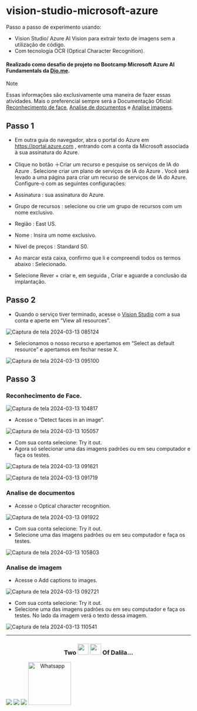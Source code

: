 # vision-studio-microsoft-azure
 Passo a passo de experimento usando:
-  Vision Studio/ Azure AI Vision para extrair texto de imagens sem a utilização de código.
-  Com tecnologia OCR (Optical Character Recognition).
#### Realizado como desafio de projeto no Bootcamp Microsoft Azure AI Fundamentals da [Dio.me](https://www.dio.me/).

> [!NOTE]
> Essas informações são exclusivamente uma maneira de fazer essas atividades.
>  Mais o preferencial sempre será a Documentação Oficial: [Reconhecimento de face](https://microsoftlearning.github.io/mslearn-ai-fundamentals/Instructions/Labs/04-face.html), [Analise de documentos](https://microsoftlearning.github.io/mslearn-ai-fundamentals/Instructions/Labs/05-ocr.html) e [Analise imagens](https://microsoftlearning.github.io/mslearn-ai-fundamentals/Instructions/Labs/03-image-analysis.html).

## Passo 1
- Em outra guia do navegador, abra o portal do Azure em https://portal.azure.com , entrando com a conta da Microsoft associada à sua assinatura do Azure.

- Clique no botão ＋Criar um recurso e pesquise os serviços de IA do Azure . Selecione criar um plano de serviços de IA do Azure . Você será levado a uma página para criar um recurso de serviços de IA do Azure. Configure-o com as seguintes configurações:
  
- Assinatura : sua assinatura do Azure.
- Grupo de recursos : selecione ou crie um grupo de recursos com um nome exclusivo.
- Região : East US.
- Nome : Insira um nome exclusivo.
- Nível de preços : Standard S0.
- Ao marcar esta caixa, confirmo que li e compreendi todos os termos abaixo : Selecionado.
- Selecione Rever + criar e, em seguida , Criar e aguarde a conclusão da implantação.

## Passo 2
- Quando o serviço tiver terminado, acesse o [Vision Studio](https://portal.vision.cognitive.azure.com/?azure-portal=true) com a sua conta e aperte em “View all resources”.

![Captura de tela 2024-03-13 085124](https://github.com/DalilaDeveloperMobile/dio-practice-microsoft-azure-ai-fundamentals/assets/29806802/7416fe96-77b7-4232-8c19-0ecf161e4871)

- Selecionamos o nosso recurso e apertamos em “Select as default resource” e apertamos em fechar nesse X.

![Captura de tela 2024-03-13 095100](https://github.com/DalilaDeveloperMobile/dio-practice-microsoft-azure-ai-fundamentals/assets/29806802/e742c464-e868-480a-bd2f-f76427d1faa9)
<br>

## Passo 3
### Reconhecimento de Face.

![Captura de tela 2024-03-13 104817](https://github.com/DalilaDeveloperMobile/dio-practice-microsoft-azure-ai-fundamentals/assets/29806802/7875fce2-8e48-4a41-824a-fb16fb7930e9)

- Acesse o “Detect faces in an image”.

![Captura de tela 2024-03-13 105057](https://github.com/DalilaDeveloperMobile/dio-practice-microsoft-azure-ai-fundamentals/assets/29806802/180bf2f1-43d3-4731-a78d-9f2b477cdf9d)

- Com sua conta selecione: Try it out.
- Agora só selecionar uma das imagens padrões ou em seu computador e faça os testes.

![Captura de tela 2024-03-13 091621](https://github.com/DalilaDeveloperMobile/dio-practice-microsoft-azure-ai-fundamentals/assets/29806802/23a4fa3a-31e6-40d7-9c22-20725404c86b)

![Captura de tela 2024-03-13 091719](https://github.com/DalilaDeveloperMobile/dio-practice-microsoft-azure-ai-fundamentals/assets/29806802/c9aa487f-a4bc-48c2-9029-231203cfa090)

### Analise de documentos

- Acesse o Optical character recognition.

![Captura de tela 2024-03-13 091922](https://github.com/DalilaDeveloperMobile/dio-practice-microsoft-azure-ai-fundamentals/assets/29806802/c8e7e78b-cc72-41fc-9cb7-3e7666cb0131)

- Com sua conta selecione: Try it out.
- Selecione uma das imagens padrões ou em seu computador e faça os testes.

![Captura de tela 2024-03-13 105803](https://github.com/DalilaDeveloperMobile/dio-practice-microsoft-azure-ai-fundamentals/assets/29806802/aca005c2-7be7-46fb-b647-b8dffdafc497)

### Analise de imagem

- Acesse o Add captions to images.

![Captura de tela 2024-03-13 092721](https://github.com/DalilaDeveloperMobile/dio-practice-microsoft-azure-ai-fundamentals/assets/29806802/9df42edb-0a4d-44ea-977d-a7fdbee7bcb7)

- Com sua conta selecione: Try it out.
- Selecione uma das imagens padrões ou em seu computador e faça os testes. No lado da imagem verá o texto dessa imagem.

![Captura de tela 2024-03-13 110541](https://github.com/DalilaDeveloperMobile/dio-practice-microsoft-azure-ai-fundamentals/assets/29806802/3454ecb4-ebe3-437b-b8e9-6339a18922df)

<hr>

<h3 align="center"> Two <img src="https://media.giphy.com/media/ObNTw8Uzwy6KQ/giphy.gif" width="30px"> <img src="https://media.giphy.com/media/ObNTw8Uzwy6KQ/giphy.gif" width="30px"> Of Dalila...</h3>
<div align="center"  style="display: inline-block">
  <a href="https://www.linkedin.com/in/dalila-cust%C3%B3dio-046076181/" target="_blank"><img src="https://img.shields.io/badge/-LinkedIn-%230077B5?style=for-the-badge&logo=linkedin&logoColor=white" target="_blank"></a> 
  <a href = "mailto:dalila.dalila70@gmail.com"><img src="https://img.shields.io/badge/Gmail-D14836?style=for-the-badge&logo=gmail&logoColor=white" target="_blank"></a>
  <a href="https://instagram.com/dalila.dalila70" target="_blank"><img src="https://img.shields.io/badge/-Instagram-%23E4405F?style=for-the-badge&logo=instagram&logoColor=white" target="_blank"></a>
  <a target="_blank" href="https://api.whatsapp.com/send?phone=5588997138541"><img  alt="Whatsapp" width="117px" src="https://img.shields.io/badge/WhatsApp-25D366?style=for-the-badge&logo=whatsapp&logoColor=white"/></a> 
</div>
